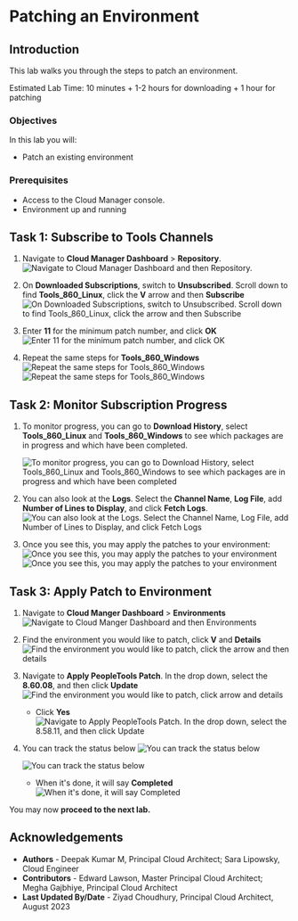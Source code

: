 # Patching an Environment

## Introduction
This lab walks you through the steps to patch an environment.

Estimated Lab Time: 10 minutes + 1-2 hours for downloading + 1 hour for patching

### Objectives
In this lab you will:
* Patch an existing environment

### Prerequisites
- Access to the Cloud Manager console.
- Environment up and running

## Task 1: Subscribe to Tools Channels

1.  Navigate to **Cloud Manager Dashboard** > **Repository**. 
    ![Navigate to Cloud Manager Dashboard and then Repository.](./images/repo.png "")

2.  On **Downloaded Subscriptions**, switch to **Unsubscribed**. Scroll down to find **Tools\_860\_Linux**, click the **V** arrow and then **Subscribe**
    ![On Downloaded Subscriptions, switch to Unsubscribed. Scroll down to find Tools_860_Linux, click the arrow and then Subscribe](./images/linsubscribe.png "")


3. Enter **11** for the minimum patch number, and click **OK**
    ![Enter 11 for the minimum patch number, and click OK](./images/linpatchnum.png "")

4. Repeat the same steps for **Tools\_860\_Windows**
    ![Repeat the same steps for Tools_860_Windows](./images/winsubscribe.png "")
    ![Repeat the same steps for Tools_860_Windows](./images/winpatchnum.png "")

## Task 2: Monitor Subscription Progress

1. To monitor progress, you can go to **Download History**, select **Tools\_860\_Linux** and **Tools\_860\_Windows** to see which packages are in progress and which have been completed.

    ![To monitor progress, you can go to Download History, select Tools_860_Linux and Tools_860_Windows to see which packages are in progress and which have been completed](./images/patchlist.png "")
2. You can also look at the **Logs**. Select the **Channel Name**, **Log File**, add **Number of Lines to Display**, and click **Fetch Logs**.
    ![You can also look at the Logs. Select the Channel Name, Log File, add Number of Lines to Display, and click Fetch Logs](./images/logs.png "")

3. Once you see this, you may apply the patches to your environment:
    ![Once you see this, you may apply the patches to your environment](./images/860Linuxdone.png "")
    ![Once you see this, you may apply the patches to your environment](./images/860Windowsdone.png "")
## Task 3: Apply Patch to Environment

1. Navigate to **Cloud Manger Dashboard** > **Environments**
    ![Navigate to Cloud Manger Dashboard and then Environments](./images/env.png "")
2. Find the environment you would like to patch, click **V** and **Details**
    ![Find the environment you would like to patch, click the arrow and then details](./images/details.png "")
3. Navigate to **Apply PeopleTools Patch**. In the drop down, select the **8.60.08**, and then click **Update**
    ![Find the environment you would like to patch, click arrow and details](./images/patch60.png.png "")
    - Click **Yes**
    ![Navigate to Apply PeopleTools Patch. In the drop down, select the 8.58.11, and then click Update](./images/yes60.png "")
4. You can track the status below 
    ![You can track the status below](./images/status60.png "")

    ![You can track the status below](./images/status60additional.png "")
    - When it's done, it will say **Completed**
    ![When it's done, it will say Completed](./images/complete60.png "")
   
You may now **proceed to the next lab.**



## Acknowledgements
* **Authors** - Deepak Kumar M, Principal Cloud Architect; Sara Lipowsky, Cloud Engineer
* **Contributors** - Edward Lawson, Master Principal Cloud Architect; Megha Gajbhiye, Principal Cloud Architect
* **Last Updated By/Date** - Ziyad Choudhury, Principal Cloud Architect, August 2023